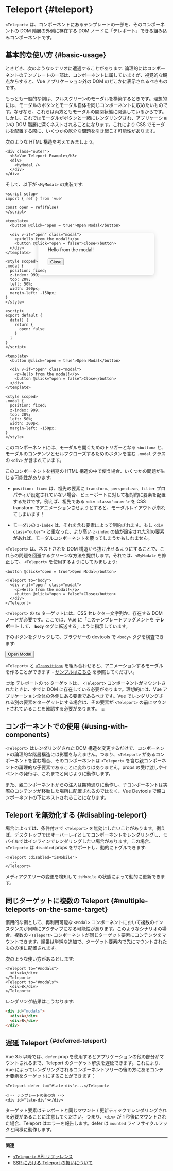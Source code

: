 # Teleport {#teleport}

<VueSchoolLink href="https://vueschool.io/lessons/vue-3-teleport" title="Vue.js Teleport の無料レッスン"/>

`<Teleport>` は、コンポーネントにあるテンプレートの一部を、そのコンポーネントの DOM 階層の外側に存在する DOM ノードに「テレポート」できる組み込みコンポーネントです。

## 基本的な使い方 {#basic-usage}

ときどき、次のようなシナリオに遭遇することがあります: 論理的にはコンポーネントのテンプレートの一部は、コンポーネントに属していますが、視覚的な観点からすると、Vue アプリケーション外の DOM のどこかに表示されるべきものです。

もっとも一般的な例は、フルスクリーンのモーダルを構築するときです。理想的には、モーダルのボタンとモーダル自体を同じコンポーネントに収めたいものです。なぜなら、これらは両方ともモーダルの開閉状態に関連しているからです。しかし、これではモーダルがボタンと一緒にレンダリングされ、アプリケーションの DOM 階層に深くネストされることになります。これにより CSS でモーダルを配置する際に、いくつかの厄介な問題を引き起こす可能性があります。

次のような HTML 構造を考えてみましょう。

```vue-html
<div class="outer">
  <h3>Vue Teleport Example</h3>
  <div>
    <MyModal />
  </div>
</div>
```

そして、以下が `<MyModal>` の実装です:

<div class="composition-api">

```vue
<script setup>
import { ref } from 'vue'

const open = ref(false)
</script>

<template>
  <button @click="open = true">Open Modal</button>

  <div v-if="open" class="modal">
    <p>Hello from the modal!</p>
    <button @click="open = false">Close</button>
  </div>
</template>

<style scoped>
.modal {
  position: fixed;
  z-index: 999;
  top: 20%;
  left: 50%;
  width: 300px;
  margin-left: -150px;
}
</style>
```

</div>
<div class="options-api">

```vue
<script>
export default {
  data() {
    return {
      open: false
    }
  }
}
</script>

<template>
  <button @click="open = true">Open Modal</button>

  <div v-if="open" class="modal">
    <p>Hello from the modal!</p>
    <button @click="open = false">Close</button>
  </div>
</template>

<style scoped>
.modal {
  position: fixed;
  z-index: 999;
  top: 20%;
  left: 50%;
  width: 300px;
  margin-left: -150px;
}
</style>
```

</div>

このコンポーネントには、モーダルを開くためのトリガーとなる `<button>` と、モーダルのコンテンツとセルフクローズするためのボタンを含む `.modal` クラスの `<div>` が含まれています。

このコンポーネントを初期の HTML 構造の中で使う場合、いくつかの問題が生じる可能性があります:

- `position: fixed` は、祖先の要素に `transform`、`perspective`、`filter` プロパティが設定されていない場合、ビューポートに対して相対的に要素を配置するだけです。例えば、祖先である `<div class="outer">` を CSS transform でアニメーションさせようとすると、モーダルレイアウトが崩れてしまいます！

- モーダルの `z-index` は、それを含む要素によって制約されます。もし `<div class="outer">` と重なった、より高い `z-index` の値が設定された別の要素があれば、モーダルコンポーネントを覆ってしまうかもしれません。

`<Teleport>` は、ネストされた DOM 構造から抜け出せるようにすることで、これらの問題を回避するクリーンな方法を提供します。それでは、`<MyModal>` を修正して、 `<Teleport>` を使用するようにしてみましょう:

```vue-html{3,8}
<button @click="open = true">Open Modal</button>

<Teleport to="body">
  <div v-if="open" class="modal">
    <p>Hello from the modal!</p>
    <button @click="open = false">Close</button>
  </div>
</Teleport>
```

`<Teleport>` の `to` ターゲットには、CSS セレクター文字列か、存在する DOM ノードが必要です。ここでは、Vue に「このテンプレートフラグメントを **テレポート** して、 **`body`** タグに転送する」ように指示しています。

下のボタンをクリックして、ブラウザーの devtools で `<body>` タグを検査できます:

<script setup>
import { ref } from 'vue'
const open = ref(false)
</script>

<div class="demo">
  <button @click="open = true">Open Modal</button>
  <ClientOnly>
    <Teleport to="body">
      <div v-if="open" class="demo modal-demo">
        <p style="margin-bottom:20px">Hello from the modal!</p>
        <button @click="open = false">Close</button>
      </div>
    </Teleport>
  </ClientOnly>
</div>

<style>
.modal-demo {
  position: fixed;
  z-index: 999;
  top: 20%;
  left: 50%;
  width: 300px;
  margin-left: -150px;
  background-color: var(--vt-c-bg);
  padding: 30px;
  border-radius: 8px;
  box-shadow: 0 4px 16px rgba(0, 0, 0, 0.15);
}
</style>

`<Teleport>` と [`<Transition>`](./transition) を組み合わせると、アニメーションするモーダルを作ることができます - [サンプルはこちら](/examples/#modal) を参照してください。

:::tip
テレポートの `to` ターゲットは、 `<Teleport>` コンポーネントがマウントされたときに、すでに DOM に存在している必要があります。理想的には、Vue アプリケーション全体の外側にある要素であるべきです。Vue でレンダリングされる別の要素をターゲットにする場合は、その要素が `<Teleport>` の前にマウントされていることを確認する必要があります。
:::

## コンポーネントでの使用 {#using-with-components}

`<Teleport>` はレンダリングされた DOM 構造を変更するだけで、コンポーネントの論理的な階層構造には影響を与えません。つまり、`<Teleport>` があるコンポーネントを含む場合、そのコンポーネントは `<Teleport>` を含む親コンポーネントの論理的な子要素であることに変わりはありません。props の受け渡しやイベントの発行は、これまでと同じように動作します。

また、親コンポーネントからの注入は期待通りに動作し、子コンポーネントは実際のコンテンツが移動した場所に配置されるのではなく、Vue Devtools で親コンポーネントの下にネストされることになります。

## Teleport を無効化する {#disabling-teleport}

場合によっては、条件付きで `<Teleport>` を無効にしたいことがあります。例えば、デスクトップではオーバーレイとしてコンポーネントをレンダリングし、モバイルではインラインでレンダリングしたい場合があります。この場合、`<Teleport>` は `disabled` props をサポートし、動的にトグルできます:

```vue-html
<Teleport :disabled="isMobile">
  ...
</Teleport>
```

メディアクエリーの変更を検知して `isMobile` の状態によって動的に更新できます。

## 同じターゲットに複数の Teleport {#multiple-teleports-on-the-same-target}

慣用的な例として、再利用可能な `<Modal>` コンポーネントにおいて複数のインスタンスが同時にアクティブになる可能性があります。このようなシナリオの場合、複数の `<Teleport>` コンポーネントが同じターゲット要素にコンテンツをマウントできます。順番は単純な追加で、ターゲット要素内で先にマウントされたものの後に配置されます。

次のような使い方があるとします:

```vue-html
<Teleport to="#modals">
  <div>A</div>
</Teleport>
<Teleport to="#modals">
  <div>B</div>
</Teleport>
```

レンダリング結果はこうなります:

```html
<div id="modals">
  <div>A</div>
  <div>B</div>
</div>
```

## 遅延 Teleport <sup class="vt-badge" data-text="3.5+" /> {#deferred-teleport}

Vue 3.5 以降では、`defer` prop を使用するとアプリケーションの他の部分がマウントされるまで、Teleport のターゲット解決を遅延できます。これにより、Vue によってレンダリングされるコンポーネントツリーの後の方にあるコンテナ要素をターゲットにすることができます：

```vue-html
<Teleport defer to="#late-div">...</Teleport>

<!-- テンプレートの後の方 -->
<div id="late-div"></div>
```

ターゲット要素はテレポートと同じマウント / 更新ティックでレンダリングされる必要があることに注意してください。つまり、`<div>` が 1 秒後にマウントされた場合、Teleport はエラーを報告します。defer は `mounted` ライフサイクルフックと同様に動作します。

---

**関連**

- [`<Teleport>` API リファレンス](/api/built-in-components#teleport)
- [SSR における Teleport の扱いについて](/guide/scaling-up/ssr#teleports)
